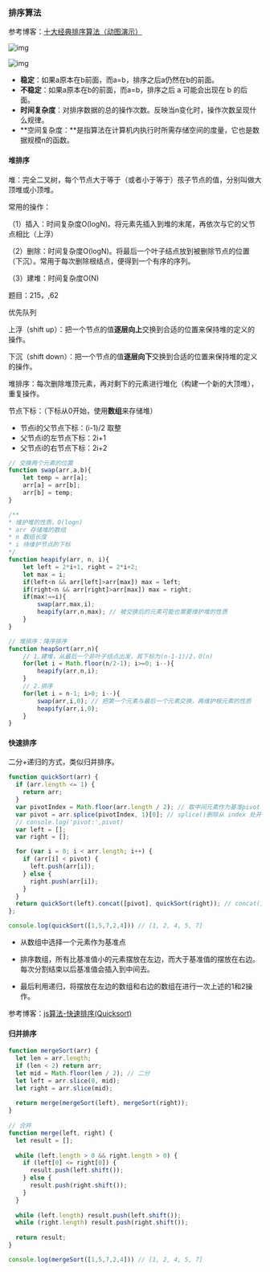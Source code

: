 ### 排序算法

参考博客：[十大经典排序算法（动图演示）](https://www.cnblogs.com/onepixel/p/7674659.html)



![img](https://img2018.cnblogs.com/blog/849589/201903/849589-20190306165258970-1789860540.png)



![img](https://images2018.cnblogs.com/blog/849589/201804/849589-20180402133438219-1946132192.png)



- **稳定**：如果a原本在b前面，而a=b，排序之后a仍然在b的前面。
- **不稳定**：如果a原本在b的前面，而a=b，排序之后 a 可能会出现在 b 的后面。
- **时间复杂度**：对排序数据的总的操作次数。反映当n变化时，操作次数呈现什么规律。
- **空间复杂度：**是指算法在计算机内执行时所需存储空间的度量，它也是数据规模n的函数。 

#### 堆排序

堆：完全二叉树，每个节点大于等于（或者小于等于）孩子节点的值，分别叫做大顶堆或小顶堆。

常用的操作：

（1）插入：时间复杂度O(logN)。将元素先插入到堆的末尾，再依次与它的父节点相比（上浮）

（2）删除：时间复杂度O(logN)。将最后一个叶子结点放到被删除节点的位置（下沉）。常用于每次删除根结点，便得到一个有序的序列。

（3）建堆：时间复杂度O(N)

题目：215，,62

优先队列

上浮（shift up）：把一个节点的值**逐层向上**交换到合适的位置来保持堆的定义的操作。

下沉（shift down）：把一个节点的值**逐层向下**交换到合适的位置来保持堆的定义的操作。

堆排序：每次删除堆顶元素，再对剩下的元素进行堆化（构建一个新的大顶堆），重复操作。

节点下标：（下标从0开始，使用**数组**来存储堆）

- 节点i的父节点下标：(i-1)/2 取整
- 父节点i的左节点下标：2i+1
- 父节点i的右节点下标：2i+2

```javascript
// 交换两个元素的位置
function swap(arr,a,b){
    let temp = arr[a];
    arr[a] = arr[b];
    arr[b] = temp;
}

/**
* 维护堆的性质，O(logn)
* arr 存储堆的数组
* n 数组长度
* i 待维护节点的下标
*/
function heapify(arr, n, i){
    let left = 2*i+1, right = 2*i+2;
    let max = i;
    if(left<n && arr[left]>arr[max]) max = left;
    if(right<n && arr[right]>arr[max]) max = right;
    if(max!==i){
        swap(arr,max,i);
        heapify(arr,n,max); // 被交换后的元素可能也需要维护堆的性质
    } 
}

// 堆排序：降序排序
function heapSort(arr,n){
    // 1.建堆，从最后一个非叶子结点出发，其下标为(n-1-1)/2，O(n)
    for(let i = Math.floor(n/2-1); i>=0; i--){
        heapify(arr,n,i);
    }
    // 2.排序
    for(let i = n-1; i>0; i--){
        swap(arr,i,0); // 把第一个元素与最后一个元素交换，再维护根元素的性质
        heapify(arr,i,0);
    }
}

```

#### 快速排序

二分+递归的方式，类似归并排序。

```javascript
function quickSort(arr) {
  if (arr.length <= 1) {
    return arr;
  }
  var pivotIndex = Math.floor(arr.length / 2); // 取中间元素作为基准pivot
  var pivot = arr.splice(pivotIndex, 1)[0]; // splice()删除从 index 处开始的零个或多个元素,返回被删除的元素数组，改变原数组
  // console.log('pivot:',pivot)
  var left = [];
  var right = [];

  for (var i = 0; i < arr.length; i++) {
    if (arr[i] < pivot) {
      left.push(arr[i]);
    } else {
      right.push(arr[i]);
    }
  }
  return quickSort(left).concat([pivot], quickSort(right)); // concat()可以进行数组合并
};

console.log(quickSort([1,5,7,2,4])) // [1, 2, 4, 5, 7]
```

- 从数组中选择一个元素作为基准点

- 排序数组，所有比基准值小的元素摆放在左边，而大于基准值的摆放在右边。每次分割结束以后基准值会插入到中间去。

- 最后利用递归，将摆放在左边的数组和右边的数组在进行一次上述的1和2操作。

参考博客：[js算法-快速排序(Quicksort)](https://segmentfault.com/a/1190000017814119)

#### 归并排序

```javascript
function mergeSort(arr) {
  let len = arr.length;
  if (len < 2) return arr;
  let mid = Math.floor(len / 2); // 二分
  let left = arr.slice(0, mid);
  let right = arr.slice(mid);
 
  return merge(mergeSort(left), mergeSort(right));
}
 
// 合并
function merge(left, right) {
  let result = [];
 
  while (left.length > 0 && right.length > 0) {
    if (left[0] <= right[0]) {
      result.push(left.shift());
    } else {
      result.push(right.shift());
    }
  }
 
  while (left.length) result.push(left.shift());
  while (right.length) result.push(right.shift());
 
  return result;
}

console.log(mergeSort([1,5,7,2,4])) // [1, 2, 4, 5, 7]
```

